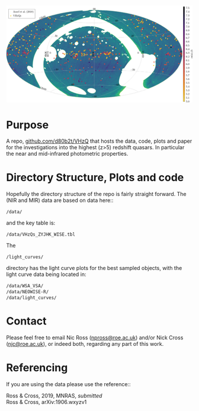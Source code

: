 ![](VHzQs_allsky)

 Purpose
===
A repo, 
[github.com/d80b2t/VHzQ](github.com/d80b2t/VHzQ) that hosts the data, code, plots and paper for the  investigations into the highest (z>5) redshift quasars. In particular the near and mid-infrared photometric properties. 




  Directory Structure, Plots and code
==============================

Hopefully the directory structure of the repo is fairly straight forward. 
The (NIR and MIR) data are based on data here::

    /data/
and the key table is: 

	/data/VHzQs_ZYJHK_WISE.tbl
	
The 

	/light_curves/

directory has the light curve plots for the best sampled objects, with the light curve data being located in:  

    /data/WSA_VSA/
    /data/NEOWISE-R/
    /data/light_curves/	

 


 Contact 
===
Please feel free to email Nic Ross (<npross@roe.ac.uk>) and/or Nick Cross (<njc@roe.ac.uk>), or indeed both, regarding any part of this work. 

        
Referencing
===
If you are using the data please use the reference::

Ross \& Cross, 2019, MNRAS, _submitted_  
Ross \& Cross, arXiv:1906.wxyzv1



